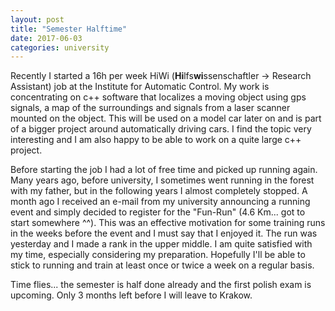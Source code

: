 ```yaml
---
layout: post
title: "Semester Halftime"
date: 2017-06-03
categories: university
---
```

Recently I started a 16h per week HiWi (<b>Hi</b>lfs<b>wi</b>ssenschaftler -> Research Assistant) job at the Institute for Automatic Control. My work is concentrating on c++ software that localizes a moving object using gps signals, a map of the surroundings and signals from a laser scanner mounted on the object. This will be used on a model car later on and is part of a bigger project around automatically driving cars. I find the topic very interesting and I am also happy to be able to work on a quite large c++ project.

Before starting the job I had a lot of free time and picked up running again. Many years ago, before university, I sometimes went running in the forest with my father, but in the following years I almost completely stopped. A month ago I received an e-mail from my university announcing a running event and simply decided to register for the "Fun-Run" (4.6 Km... got to start somewhere ^^). This was an effective motivation for some training runs in the weeks before the event and I must say that I enjoyed it. The run was yesterday and I made a rank in the upper middle. I am quite satisfied with my time, especially considering my preparation. Hopefully I'll be able to stick to running and train at least once or twice a week on a regular basis.

Time flies... the semester is half done already and the first polish exam is upcoming. Only 3 months left before I will leave to Krakow.
